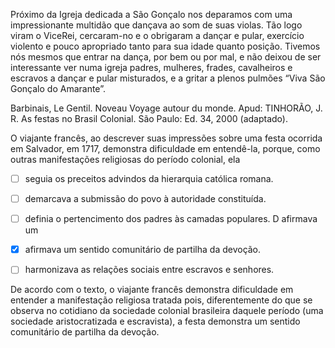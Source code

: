 

Próximo da Igreja dedicada a São Gonçalo nos deparamos com uma impressionante multidão que dançava ao som de suas violas. Tão logo viram o ViceRei, cercaram-no e o obrigaram a dançar e pular, exercício violento e pouco apropriado tanto para sua idade quanto posição. Tivemos nós mesmos que entrar na dança, por bem ou por mal, e não deixou de ser interessante ver numa igreja padres, mulheres, frades, cavalheiros e escravos a dançar e pular misturados, e a gritar a plenos pulmões “Viva São Gonçalo do Amarante”.

Barbinais, Le Gentil. Noveau Voyage autour du monde. Apud: TINHORÃO, J. R. As festas no Brasil Colonial. São Paulo: Ed. 34, 2000 (adaptado).

O viajante francês, ao descrever suas impressões sobre uma festa ocorrida em Salvador, em 1717, demonstra dificuldade em entendê-la, porque, como outras manifestações religiosas do período colonial, ela



- [ ] seguia os preceitos advindos da hierarquia católica romana.
- [ ] demarcava a submissão do povo à autoridade constituída.
- [ ] definia o pertencimento dos padres às camadas populares. D afirmava um
- [x] afirmava um sentido comunitário de partilha da devoção.
- [ ] harmonizava as relações sociais entre escravos e senhores.


De acordo com o texto, o viajante francês demonstra dificuldade em entender a manifestação religiosa tratada pois, diferentemente do que se observa no cotidiano da sociedade colonial brasileira daquele período (uma sociedade aristocratizada e escravista), a festa demonstra um sentido comunitário de partilha da devoção.

        